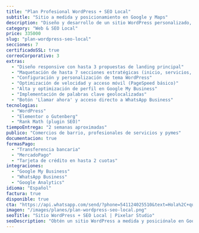 ```yaml
---
title: "Plan Profesional WordPress + SEO Local"
subtitle: "Sitio a medida y posicionamiento en Google y Maps"
description: "Diseño y desarrollo de un sitio WordPress personalizado, combinado con estrategia de SEO local para que tu negocio aparezca en búsquedas y en Google Maps de tu zona."
category: "Web & SEO Local"
price: 335000
slug: "plan-wordpress-seo-local"
secciones: 7
certificadoSSL: true
correoCorporativo: 3
extras:
  - "Diseño responsive con hasta 3 propuestas de landing principal"
  - "Maquetación de hasta 7 secciones estratégicas (inicio, servicios, testimonios, portfolio, contacto)"
  - "Configuración y personalización de tema WordPress"
  - "Optimización de velocidad y acceso móvil (PageSpeed básico)"
  - "Alta y optimización de perfil en Google My Business"
  - "Implementación de palabras clave geolocalizadas"
  - "Botón 'Llamar ahora' y acceso directo a WhatsApp Business"
tecnologias:
  - "WordPress"
  - "Elementor o Gutenberg"
  - "Rank Math (plugin SEO)"
tiempoEntrega: "2 semanas aproximadas"
publico: "Comercios de barrio, profesionales de servicios y pymes"
documentacion: true
formasPago:
  - "Transferencia bancaria"
  - "MercadoPago"
  - "Tarjeta de crédito en hasta 2 cuotas"
integraciones:
  - "Google My Business"
  - "WhatsApp Business"
  - "Google Analytics"
idioma: "Español"
factura: true
disponible: true
cta: "https://api.whatsapp.com/send/?phone=541124025510&text=Hola%2C+quiero+el+Plan+WordPress+%2B+SEO+Local"
imagen: "/images/planes/plan-wordpress-seo-local.png"
seoTitle: "Sitio WordPress + SEO Local | Pixelar Studio"
seoDescription: "Obtén un sitio WordPress a medida y posició­nalo en Google y Maps, con diseño responsive y SEO local integrado."
---
```

